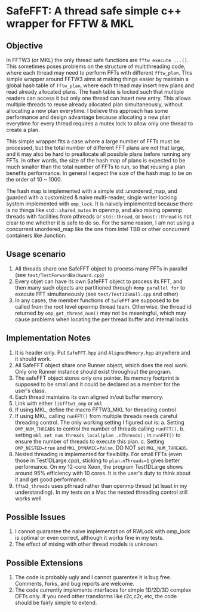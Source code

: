 # SafeFFT: A thread safe simple c++ wrapper for FFTW & MKL

## Objective
In FFTW3 (or MKL) the only thread safe functions are `fftw_execute_...()`.
This sometimes poses problems on the structure of multithreading code, where each thread may need to perform FFTs with different `fftw_plan`. 
This simple wrapper around FFTW3 aims at making things easier by maintain a global hash table of `fftw_plan`, where each thread may insert new plans and read already allocated plans. 
The hash table is locked such that multiple readers can access it but only one thread can insert new entry.
This allows multiple threads to reuse already allocated plan simultaneously, without allocating a new plan everytime.
I believe this approach has some performance and design advantage because allocating a new plan everytime for every thread requires a mutex lock to allow only one thread to create a plan.

This simple wrapper fits a case where a large number of FFTs must be processed, but the total number of different FFT plans are not that large, and it may also be hard to preallocate all possible plans before running any FFTs. 
In other words, the size of the hash map of plans is expected to be much smaller than the total number of FFTs to run, so that reusing a plan benefits performance.
In general I expect the size of the hash map to be on the order of 10 ~ 1000.

The hash map is implemented with a simple std::unordered_map, and guarded with a customized & naive multi-reader, single writer locking system implemented with `omp_lock`.
It is naively implemented because there is no things like `std::shared_mutex` in openmp, and also mixing openmp threads with facilities from pthreads or `std::thread`, or `boost::thread` is not clear to me whether it is safe to do so.
For the same reason, I am not using a concurrent unordered_map like the one from Intel TBB or other concurrent containers like Junction.

## Usage scenario
1. All threads share one SafeFFT object to process many FFTs in parallel (see `test/TestForwardBackward.cpp`)
2. Every objet can have its own SafeFFT object to process its FFT, and then many such objects are partitioned through `#omp parallel for` to execute FFT simultaneously (see `test/Test1DSmall.cpp` and other)
3. In any cases, the member functions of `SafeFFT` are supposed to be called from the root level openmp thread team. Otherwise, the thread id returned by `omp_get_thread_num()` may not be meaningful, which may cause problems when locating the per thread buffer and internal locks.  

## Implementation Notes
1. It is header only. Put `SafeFFT.hpp` and `AlignedMemory.hpp` anywhere and it should work.
2. All SafeFFT object share one Runner object, which does the real work. Only one Runner instance should exist throughout the program.
3. The safeFFT object stores only one pointer. Its memory footprint is supposed to be small and it could be declared as a member for the user's class. 
4. Each thread maintains its own aligned in/out buffer memory. 
5. Link with either `libfftw3_omp` or `mkl`
6. If using MKL, define the macro FFTW3_MKL for threading control
7. If using MKL, calling `runFFT()` from multiple threads needs careful threading control. The only working setting I figured out is: a. Setting `OMP_NUM_THREADS` to control the number of threads calling `runFFT()`. b. setting `mkl_set_num_threads_local(plan_.nThreads);` in `runFFT()` to ensure the number of threads to execute this plan. c. Setting `OMP_NESTED=true` and `MKL_DYNAMIC=false`. DO NOT set `MKL_NUM_THREADS`. 
8. Nested threading is implemented for flexibility. For small FFTs (even those in Test1DLarge.cpp), sticking to `plan.nThreads=1` gives better performance. On my 12-core Xeon, the program Test1DLarge shows around 95% efficiency with 10 cores. It is the user's duty to think about it and get good performance.
9. `fftw3_threads` uses pthread rather than openmp thread (at least in my understanding). In my tests on a Mac the nested threading control still works well.

## Possible Issues
1. I cannot guarantee the naive implementation of RWLock with omp_lock is optimal or even correct, although it works fine in my tests.
2. The effect of mixing with other thread models is unknown.

## Possible Extensions 
1. The code is probably ugly and I cannot guarentee it is bug free. Comments, forks, and bug reports are welcome.
2. The code currently implements interfaces for simple 1D/2D/3D complex DFTs only. If you need other transforms like r2c,c2r, etc, the code should be fairly simple to extend.

